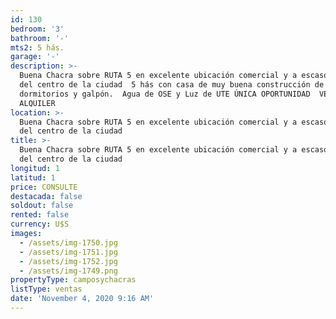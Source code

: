 ```yaml
---
id: 130
bedroom: '3'
bathroom: '-'
mts2: 5 hás.
garage: '-'
description: >-
  Buena Chacra sobre RUTA 5 en excelente ubicación comercial y a escasos 4 km
  del centro de la ciudad  5 hás con casa de muy buena construcción de 3
  dormitorios y galpón.  Agua de OSE y Luz de UTE ÚNICA OPORTUNIDAD  VENTA O
  ALQUILER 
location: >-
  Buena Chacra sobre RUTA 5 en excelente ubicación comercial y a escasos 4 km
  del centro de la ciudad
title: >-
  Buena Chacra sobre RUTA 5 en excelente ubicación comercial y a escasos 4 km
  del centro de la ciudad
longitud: 1
latitud: 1
price: CONSULTE
destacada: false
soldout: false
rented: false
currency: U$S
images:
  - /assets/img-1750.jpg
  - /assets/img-1751.jpg
  - /assets/img-1752.jpg
  - /assets/img-1749.png
propertyType: camposychacras
listType: ventas
date: 'November 4, 2020 9:16 AM'
---
```


